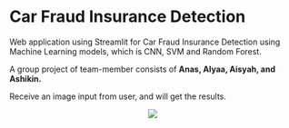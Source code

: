 # Car Fraud Insurance Detection
<p>Web application using Streamlit for Car Fraud Insurance Detection using Machine Learning models, which is CNN, SVM and Random Forest.</p>
<p>A group project of team-member consists of <strong>Anas, Alyaa, Aisyah, and Ashikin.</strong></p>

<p>Receive an image input from user, and will get the results.</p>

<p align="center">
  <a href="https://skillicons.dev">
    <img src="https://skillicons.dev/icons?i=py,github,vscode" />
  </a>
</p>
